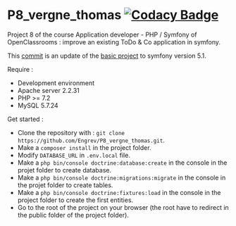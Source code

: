 # P8_vergne_thomas [![Codacy Badge](https://app.codacy.com/project/badge/Grade/fe06eb2798b348acb06cc4e28ddc9a09)](https://www.codacy.com/gh/Engrev/P8_vergne_thomas/dashboard?utm_source=github.com&amp;utm_medium=referral&amp;utm_content=Engrev/P8_vergne_thomas&amp;utm_campaign=Badge_Grade)

Project 8 of the course Application developer - PHP / Symfony of OpenClassrooms : improve an existing ToDo & Co application in symfony.

This [commit](https://github.com/Engrev/P8_vergne_thomas/commit/bf7addc7ac92e36212c33974aa4456aa53dcbffb) is an update of the [basic project](https://github.com/saro0h/projet8-TodoList) to symfony version 5.1.

Require :
* Development environment
* Apache server 2.2.31
* PHP >= 7.2
* MySQL 5.7.24

Get started :
* Clone the repository with : `git clone https://github.com/Engrev/P8_vergne_thomas.git`.
* Make a `composer install` in the project folder.
* Modify `DATABASE_URL` in `.env.local` file.
* Make a `php bin/console doctrine:database:create` in the console in the projet folder to create database.
* Make a `php bin/console doctrine:migrations:migrate` in the console in the projet folder to create tables.
* Make a `php bin/console doctrine:fixtures:load` in the console in the project folder to create the first entities.
* Go to the root of the project on your browser (the root have to redirect in the public folder of the project folder).